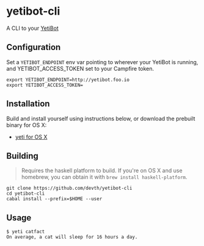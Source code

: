 # yetibot-cli

A CLI to your [YetiBot](https://github.com/devth/yetibot)

## Configuration

Set a `YETIBOT_ENDPOINT` env var pointing to wherever your YetiBot is running, and
YETIBOT_ACCESS_TOKEN set to your Campfire token.

```
export YETIBOT_ENDPOINT=http://yetibot.foo.io
export YETIBOT_ACCESS_TOKEN=
```

## Installation

Build and install yourself using instructions below, or download the prebuilt binary
for OS X:

* [yeti for OS X](http://cl.ly/2R1K1F020I0y)

## Building

> Requires the haskell platform to build. If you're on OS X and use homebrew, you can
> obtain it with `brew install haskell-platform`.

```
git clone https://github.com/devth/yetibot-cli
cd yetibot-cli
cabal install --prefix=$HOME --user
```


## Usage

```
$ yeti catfact
On average, a cat will sleep for 16 hours a day.
```
